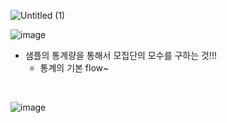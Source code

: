 ![Untitled (1)](https://github.com/user-attachments/assets/1fb52967-c48d-4ea6-a3df-0fc9c1b2ffc0)

![image](https://github.com/user-attachments/assets/1ccf8523-bdad-479a-b235-7ff4942ce7b7)

- 샘플의 통계량을 통해서 모집단의 모수를 구하는 것!!!
    - 통계의 기본 flow~

<br>

![image](https://github.com/user-attachments/assets/6179401e-6435-4670-a772-cf8e8b8cdefe)
